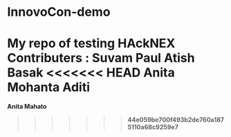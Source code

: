 # InnovoCon-demo
My repo of testing HAckNEX 
<b>
Contributers :
Suvam Paul
Atish Basak
<<<<<<< HEAD
Anita Mohanta
Aditi
=======
Anita Mahato
>>>>>>> 44e059be700f493b2de760a1875110a68c9259e7
</b>


